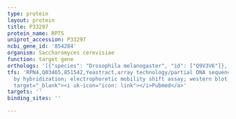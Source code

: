 ```yaml
---
type: protein
layout: protein
title: P33297
protein_name: RPT5
uniprot_accession: P33297
ncbi_gene_id: '854284'
organism: Saccharomyces cerevisiae
function: target gene
orthologs: '[{"species": "Drosophila melanogaster", "id": ["Q9V3V6"]}, {"species": "Caenorhabditis elegans", "id": ["O76371"]}, {"species": "Homo sapiens", "id": ["<a href=\"/protein/p17980\">P17980</a>"]}, {"species": "Mus musculus", "id": ["A2AGN7"]}, {"species": "Rattus norvegicus", "id": ["Q6P6U2"]}]'
tfs: 'RPN4,Q03465,851542,Yeastract,array technology/partial DNA sequence identification
  by hybridization; electrophoretic mobility shift assay; western blot,&ensp;<a href="https://www.ncbi.nlm.nih.gov/pubmed/?term=24170807%5Buid%5D+OR+18627600%5Buid%5D+OR+27462806%5Buid%5D+OR+10350051%5Buid%5D"
  target="_blank"><i uk-icon="icon: link"></i>Pubmed</a>'
targets: ''
binding_sites: ''

---
```

